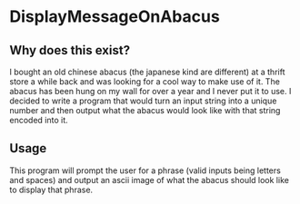 # DisplayMessageOnAbacus

## Why does this exist?
I bought an old chinese abacus (the japanese kind are different) at a thrift store a while back and was looking for a cool way to make use of it. The abacus has been hung on my wall for over a year and I never put it to use. I decided to write a program that would turn an input string into a unique number and then output what the abacus would look like with that string encoded into it.

## Usage
This program will prompt the user for a phrase (valid inputs being letters and spaces) and output an ascii image of what the abacus should look like to display that phrase. 

